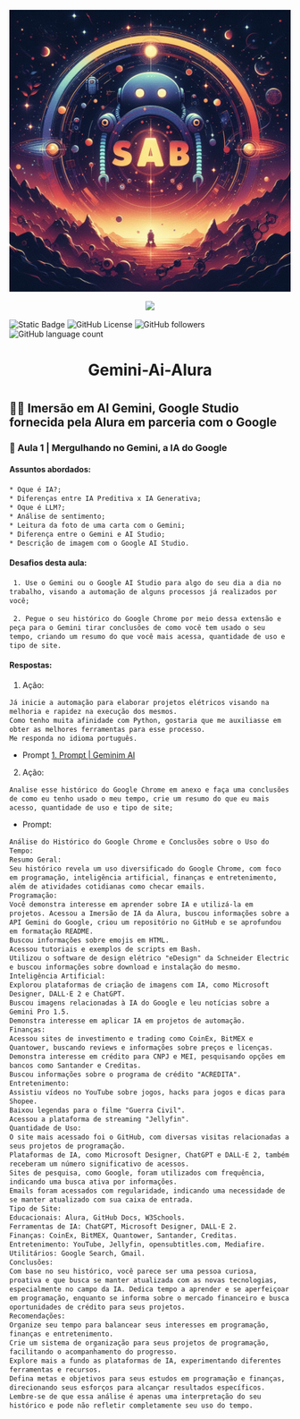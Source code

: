 <!-- DICA P/ - EDIÇÂO | Inicio -->

<!--
<p align="center">
<img loading="lazy" src="https://github.com/13omfim/Gemini-AI-Alura/assets/169212815/e1903626-9e4e-472c-9dac-fa1da0d384d6"/>
</p>
-->

<!-- Abaixo, cria uma caixa sobressalente para destacar o texto
```
```
Fim -->

<!-- Abaixo, modelos sem alinhamento
![gemini](https://github.com/13omfim/Gemini-AI-Alura/assets/169212815/e1903626-9e4e-472c-9dac-fa1da0d384d6)
-->

<!-- Abaixo, modelos sem alinhamento 
![Static Badge](https://img.shields.io/badge/Status-Em%20Constru%C3%A7%C3%A3o-orange)
-->

<!-- Selecione todo o texto Abaixo "Imersão..." e Segure "ctrl"+ "enter" que cria linha abaixo "Gemini-Ai-Alura" que fica acima -->

<!-- DICA P/ - EDIÇÂO | Fim -->

<!-- Imagem Cabeçalho -->
![google](/assets/images/sab.jpeg)

<!--  Badges -->
<p align="center">
<img loading="lazy" src="https://img.shields.io/badge/Status-Em%20Constru%C3%A7%C3%A3o-orange"/>
</p>

![Static Badge](https://img.shields.io/badge/Prompt-Script-blue?logo=googlegemini) ![GitHub License](https://img.shields.io/github/license/mashape/apistatus?logo=github) ![GitHub followers](https://img.shields.io/github/followers/13omfim?style=social) ![GitHub language count](https://img.shields.io/github/languages/count/13omfim/Gemini-AI-Alura)

<!-- Cabeçalho -->
# <h1 align="center">Gemini-Ai-Alura<h1>

## 👩‍💻 Imersão em AI Gemini, Google Studio fornecida pela Alura em parceria com o Google
<!-- Indices -->
### 📖 Aula 1 | Mergulhando no Gemini, a IA do Google
#### Assuntos abordados:
```
* Oque é IA?;
* Diferenças entre IA Preditiva x IA Generativa;
* Oque é LLM?;
* Análise de sentimento;
* Leitura da foto de uma carta com o Gemini;
* Diferença entre o Gemini e AI Studio;
* Descrição de imagem com o Google AI Studio.
```
#### Desafios desta aula:

```
 1. Use o Gemini ou o Google AI Studio para algo do seu dia a dia no trabalho, visando a automação de alguns processos já realizados por você;

 2. Pegue o seu histórico do Google Chrome por meio dessa extensão e peça para o Gemini tirar conclusões de como você tem usado o seu tempo, criando um resumo do que você mais acessa, quantidade de uso e tipo de site.
 ```

 #### Respostas:

1. Ação:
```
Já inicie a automação para elaborar projetos elétricos visando na melhoria e rapidez na execução dos mesmos. 
Como tenho muita afinidade com Python, gostaria que me auxiliasse em obter as melhores ferramentas para esse processo.
Me responda no idioma português.
```
* Prompt
[1. Prompt | Geminim AI](https://g.co/gemini/share/520696e11795)

2. Ação: 
```
Analise esse histórico do Google Chrome em anexo e faça uma conclusões de como eu tenho usado o meu tempo, crie um resumo do que eu mais acesso, quantidade de uso e tipo de site;
```
* Prompt:
```
Análise do Histórico do Google Chrome e Conclusões sobre o Uso do Tempo:
Resumo Geral:
Seu histórico revela um uso diversificado do Google Chrome, com foco em programação, inteligência artificial, finanças e entretenimento, além de atividades cotidianas como checar emails.
Programação:
Você demonstra interesse em aprender sobre IA e utilizá-la em projetos. Acessou a Imersão de IA da Alura, buscou informações sobre a API Gemini do Google, criou um repositório no GitHub e se aprofundou em formatação README.
Buscou informações sobre emojis em HTML.
Acessou tutoriais e exemplos de scripts em Bash.
Utilizou o software de design elétrico "eDesign" da Schneider Electric e buscou informações sobre download e instalação do mesmo.
Inteligência Artificial:
Explorou plataformas de criação de imagens com IA, como Microsoft Designer, DALL·E 2 e ChatGPT.
Buscou imagens relacionadas à IA do Google e leu notícias sobre a Gemini Pro 1.5.
Demonstra interesse em aplicar IA em projetos de automação.
Finanças:
Acessou sites de investimento e trading como CoinEx, BitMEX e Quantower, buscando reviews e informações sobre preços e licenças.
Demonstra interesse em crédito para CNPJ e MEI, pesquisando opções em bancos como Santander e Creditas.
Buscou informações sobre o programa de crédito "ACREDITA".
Entretenimento:
Assistiu vídeos no YouTube sobre jogos, hacks para jogos e dicas para Shopee.
Baixou legendas para o filme "Guerra Civil".
Acessou a plataforma de streaming "Jellyfin".
Quantidade de Uso:
O site mais acessado foi o GitHub, com diversas visitas relacionadas a seus projetos de programação.
Plataformas de IA, como Microsoft Designer, ChatGPT e DALL·E 2, também receberam um número significativo de acessos.
Sites de pesquisa, como Google, foram utilizados com frequência, indicando uma busca ativa por informações.
Emails foram acessados com regularidade, indicando uma necessidade de se manter atualizado com sua caixa de entrada.
Tipo de Site:
Educacionais: Alura, GitHub Docs, W3Schools.
Ferramentas de IA: ChatGPT, Microsoft Designer, DALL·E 2.
Finanças: CoinEx, BitMEX, Quantower, Santander, Creditas.
Entretenimento: YouTube, Jellyfin, opensubtitles.com, Mediafire.
Utilitários: Google Search, Gmail.
Conclusões:
Com base no seu histórico, você parece ser uma pessoa curiosa, proativa e que busca se manter atualizada com as novas tecnologias, especialmente no campo da IA. Dedica tempo a aprender e se aperfeiçoar em programação, enquanto se informa sobre o mercado financeiro e busca oportunidades de crédito para seus projetos.
Recomendações:
Organize seu tempo para balancear seus interesses em programação, finanças e entretenimento.
Crie um sistema de organização para seus projetos de programação, facilitando o acompanhamento do progresso.
Explore mais a fundo as plataformas de IA, experimentando diferentes ferramentas e recursos.
Defina metas e objetivos para seus estudos em programação e finanças, direcionando seus esforços para alcançar resultados específicos.
Lembre-se de que essa análise é apenas uma interpretação do seu histórico e pode não refletir completamente seu uso do tempo.
```


  